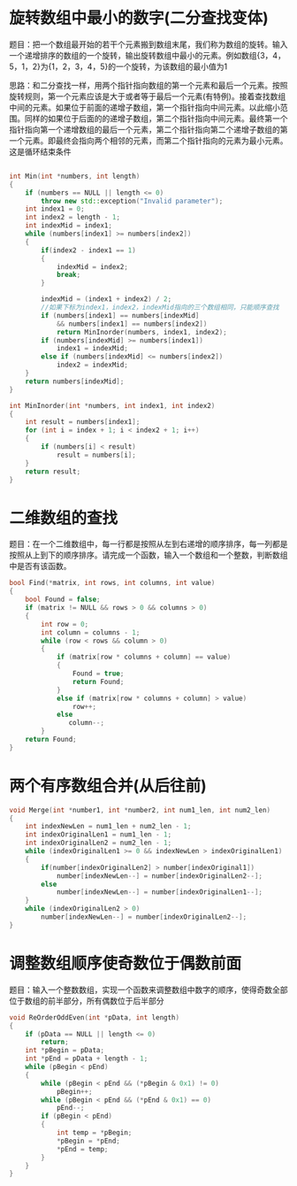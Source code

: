 # 旋转数组中最小的数字\(二分查找变体\)

题目：把一个数组最开始的若干个元素搬到数组末尾，我们称为数组的旋转。输入一个递增排序的数组的一个旋转，输出旋转数组中最小的元素。例如数组{3，4，5，1，2}为{1，2，3，4，5}的一个旋转，为该数组的最小值为1

思路：和二分查找一样，用两个指针指向数组的第一个元素和最后一个元素。按照旋转规则，第一个元素应该是大于或者等于最后一个元素\(有特例\)。接着查找数组中间的元素。如果位于前面的递增子数组，第一个指针指向中间元素。以此缩小范围。同样的如果位于后面的的递增子数组，第二个指针指向中间元素。最终第一个指针指向第一个递增数组的最后一个元素，第二个指针指向第二个递增子数组的第一个元素。即最终会指向两个相邻的元素，而第二个指针指向的元素为最小元素。这是循环结束条件

```cpp

int Min(int *numbers, int length)
{
    if (numbers == NULL || length <= 0)
        throw new std::exception("Invalid parameter");
    int index1 = 0;
    int index2 = length - 1;
    int indexMid = index1;
    while (numbers[index1] >= numbers[index2])
    {
        if(index2 - index1 == 1)
        {   
            indexMid = index2;     
            break;
        }

        indexMid = (index1 + index2) / 2;
        //如果下标为index1，index2，indexMid指向的三个数组相同，只能顺序查找
        if (numbers[index1] == numbers[indexMid] 
            && numbers[index1] == numbers[index2])
            return MinInorder(numbers, index1, index2);
        if (numbers[indexMid] >= numbers[index1])
            index1 = indexMid;
        else if (numbers[indexMid] <= numbers[index2])
            index2 = indexMid;
    }
    return numbers[indexMid];
}

int MinInorder(int *numbers, int index1, int index2)
{
    int result = numbers[index1];
    for (int i = index + 1; i < index2 + 1; i++)
    {
        if (numbers[i] < result)
            result = numbers[i];
    }
    return result;
}


```

# 二维数组的查找

题目：在一个二维数组中，每一行都是按照从左到右递增的顺序排序，每一列都是按照从上到下的顺序排序。请完成一个函数，输入一个数组和一个整数，判断数组中是否有该函数。

```cpp
bool Find(*matrix, int rows, int columns, int value)
{
    bool Found = false;
    if (matrix != NULL && rows > 0 && columns > 0)
    {    
        int row = 0;
        int column = columns - 1;
        while (row < rows && column > 0)
        {
            if (matrix[row * columns + column] == value)
            {
                Found = true;
                return Found;
            }
            else if (matrix[row * columns + column] > value)
                row++;
            else
               column--;
        }
    return Found;
}
```

# 两个有序数组合并\(从后往前\)

```cpp
void Merge(int *number1, int *number2, int num1_len, int num2_len)
{
    int indexNewLen = num1_len + num2_len - 1;
    int indexOriginalLen1 = num1_len - 1;
    int indexOriginalLen2 = num2_len - 1;
    while (indexOriginalLen1 >= 0 && indexNewLen > indexOriginalLen1)
    {
        if(number[indexOriginalLen2] > number[indexOriginal1])
            number[indexNewLen--] = number[indexOriginalLen2--];
        else
            number[indexNewLen--] = number[indexOriginalLen1--];
    }    
    while (indexOriginalLen2 > 0)
        number[indexNewLen--] = number[indexOriginalLen2--];
}    
```

# 调整数组顺序使奇数位于偶数前面

题目：输入一个整数数组，实现一个函数来调整数组中数字的顺序，使得奇数全部位于数组的前半部分，所有偶数位于后半部分

```cpp
void ReOrderOddEven(int *pData, int length)
{
    if (pData == NULL || length <= 0)
        return;
    int *pBegin = pData;
    int *pEnd = pData + length - 1;
    while (pBegin < pEnd)
    {
        while (pBegin < pEnd && (*pBegin & 0x1) != 0)
            pBegin++;
        while (pBegin < pEnd && (*pEnd & 0x1) == 0)
            pEnd--;
        if (pBegin < pEnd)
        {
            int temp = *pBegin;
            *pBegin = *pEnd;
            *pEnd = temp;
        }
    }
}
```



















